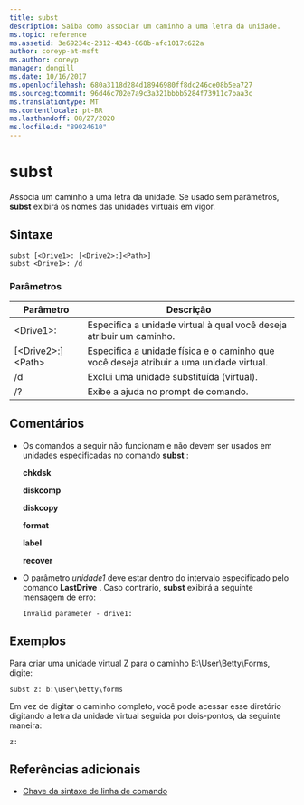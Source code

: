 ```yaml
---
title: subst
description: Saiba como associar um caminho a uma letra da unidade.
ms.topic: reference
ms.assetid: 3e69234c-2312-4343-868b-afc1017c622a
author: coreyp-at-msft
ms.author: coreyp
manager: dongill
ms.date: 10/16/2017
ms.openlocfilehash: 680a3118d284d18946980ff8dc246ce08b5ea727
ms.sourcegitcommit: 96d46c702e7a9c3a321bbbb5284f73911c7baa3c
ms.translationtype: MT
ms.contentlocale: pt-BR
ms.lasthandoff: 08/27/2020
ms.locfileid: "89024610"
---
```

# <a name="subst"></a>subst



Associa um caminho a uma letra da unidade. Se usado sem parâmetros, **subst** exibirá os nomes das unidades virtuais em vigor.



## <a name="syntax"></a>Sintaxe

```
subst [<Drive1>: [<Drive2>:]<Path>]
subst <Drive1>: /d
```

### <a name="parameters"></a>Parâmetros

|Parâmetro|Descrição|
|---------|-----------|
|\<Drive1>:|Especifica a unidade virtual à qual você deseja atribuir um caminho.|
|[\<Drive2>:]\<Path>|Especifica a unidade física e o caminho que você deseja atribuir a uma unidade virtual.|
|/d|Exclui uma unidade substituída (virtual).|
|/?|Exibe a ajuda no prompt de comando.|

## <a name="remarks"></a>Comentários

-   Os comandos a seguir não funcionam e não devem ser usados em unidades especificadas no comando **subst** :

    **chkdsk**

    **diskcomp**

    **diskcopy**

    **format**

    **label**

    **recover**
-   O parâmetro *unidade1* deve estar dentro do intervalo especificado pelo comando **LastDrive** . Caso contrário, **subst** exibirá a seguinte mensagem de erro:

    `Invalid parameter - drive1:`

## <a name="examples"></a><a name="BKMK_examples"></a>Exemplos

Para criar uma unidade virtual Z para o caminho B:\User\Betty\Forms, digite:
```
subst z: b:\user\betty\forms
```
Em vez de digitar o caminho completo, você pode acessar esse diretório digitando a letra da unidade virtual seguida por dois-pontos, da seguinte maneira:
```
z:
```

## <a name="additional-references"></a>Referências adicionais

- [Chave da sintaxe de linha de comando](command-line-syntax-key.md)